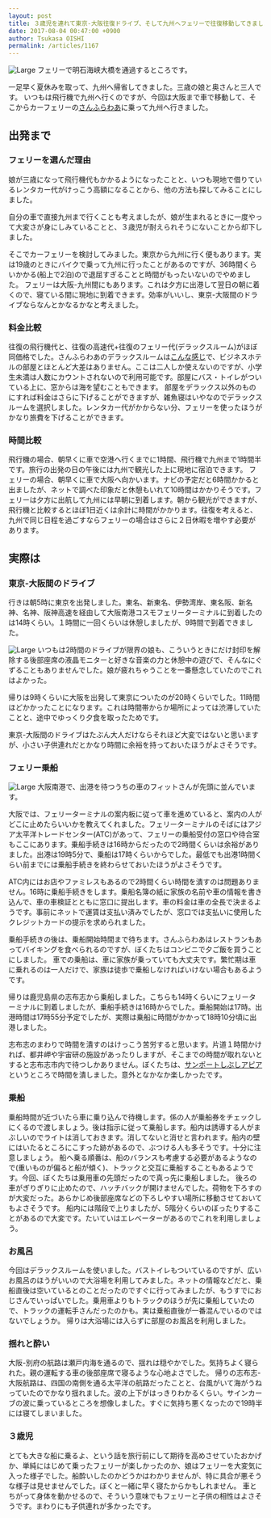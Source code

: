 ```yaml
---
layout: post
title: ３歳児を連れて東京-大阪往復ドライブ、そして九州へフェリーで往復移動してきました
date: 2017-08-04 00:47:00 +0900
author: Tsukasa OISHI
permalink: /articles/1167
---
```


![Large](https://s3-ap-northeast-1.amazonaws.com/kaeruspoon/images/346/large.jpeg?1501767632)
フェリーで明石海峡大橋を通過するところです。

一足早く夏休みを取って、九州へ帰省してきました。三歳の娘と奥さんと三人です。
いつもは飛行機で九州へ行くのですが、今回は大阪まで車で移動して、そこからカーフェリーの[さんふらわあ](http://www.ferry-sunflower.co.jp/)に乗って九州へ行きました。

## 出発まで
### フェリーを選んだ理由
娘が三歳になって飛行機代もかかるようになったことと、いつも現地で借りているレンタカー代がけっこう高額になることから、他の方法も探してみることにしました。

自分の車で直接九州まで行くことも考えましたが、娘が生まれるときに一度やって大変さが身にしみていることと、３歳児が耐えられそうにないことから却下しました。

そこでカーフェリーを検討してみました。東京から九州に行く便もあります。実は19歳のときにバイクで乗って九州に行ったことがあるのですが、36時間くらいかかる(船上で2泊)ので退屈すぎることと時間がもったいないのでやめました。
フェリーは大阪-九州間にもあります。これは夕方に出港して翌日の朝に着くので、寝ている間に現地に到着できます。効率がいいし、東京-大阪間のドライブならなんとかなるかなと考えました。

### 料金比較
往復の飛行機代と、往復の高速代+往復のフェリー代(デラックスルーム)がほぼ同価格でした。さんふらわあのデラックスルームは[こんな感じ](https://www.ferry-sunflower.co.jp/route/osaka-beppu/cabin/index.html)で、ビジネスホテルの部屋とほとんど大差はありません。ここは二人しか使えないのですが、小学生未満は人数にカウントされないので利用可能です。部屋にバス・トイレがついている上に、窓からは海を望むこともできます。
部屋をデラックス以外のものにすれば料金はさらに下げることができますが、雑魚寝はいやなのでデラックスルームを選択しました。レンタカー代がかからない分、フェリーを使ったほうがかなり旅費を下げることができます。

### 時間比較
飛行機の場合、朝早くに車で空港へ行くまでに1時間、飛行機で九州まで1時間半です。旅行の出発の日の午後には九州で観光した上に現地に宿泊できます。
フェリーの場合、朝早くに車で大阪へ向かいます。ナビの予定だと6時間かかると出ましたが、ネットで調べた印象だと休憩もいれて10時間はかかりそうです。フェリーは夕方に出航して九州には早朝に到着します。朝から観光ができますが、飛行機と比較するとほぼ1日近くは余計に時間がかかります。往復を考えると、九州で同じ日程を過ごすならフェリーの場合はさらに２日休暇を増やす必要があります。

## 実際は
### 東京-大阪間のドライブ
行きは朝5時に東京を出発しました。東名、新東名、伊勢湾岸、東名阪、新名神、名神、阪神高速を経由して大阪南港コスモフェリーターミナルに到着したのは14時くらい。１時間に一回くらいは休憩しましたが、9時間で到着できました。

![Large](https://s3-ap-northeast-1.amazonaws.com/kaeruspoon/images/347/large.jpeg?1501771366)
いつもは2時間のドライブが限界の娘も、こういうときにだけ封印を解除する後部座席の液晶モニターと好きな音楽の力と休憩中の遊びで、そんなにぐずることもありませんでした。娘が疲れちゃうことを一番懸念していたのでこれはよかった。

帰りは9時くらいに大阪を出発して東京についたのが20時くらいでした。11時間ほどかかったことになります。これは時間帯からか場所によっては渋滞していたことと、途中でゆっくり夕食を取ったためです。

東京-大阪間のドライブはたぶん大人だけならそれほど大変ではないと思いますが、小さい子供連れだとかなり時間に余裕を持っておいたほうがよさそうです。

### フェリー乗船
![Large](https://s3-ap-northeast-1.amazonaws.com/kaeruspoon/images/348/large.jpeg?1501771617)
大阪南港で、出港を待つうちの車のフィットさんが先頭に並んでいます。

大阪では、フェリーターミナルの案内板に従って車を進めていると、案内の人がどこに止めたらいいかを教えてくれました。フェリーターミナルのそばにはアジア太平洋トレードセンター(ATC)があって、フェリーの乗船受付の窓口や待合室もここにあります。乗船手続きは16時からだったので2時間くらいは余裕がありました。出港は19時5分で、乗船は17時くらいからでした。最低でも出港1時間くらい前までには乗船手続きを終わらせておいたほうがよさそうです。

ATC内にはお店やファミレスもあるので2時間くらい時間を潰すのは問題ありません。16時に乗船手続きをします。乗船名簿の紙に家族の名前や車の情報を書き込んで、車の車検証とともに窓口に提出します。車の料金は車の全長で決まるようです。事前にネットで運賃は支払い済みでしたが、窓口では支払いに使用したクレジットカードの提示を求められました。

乗船手続きの後は、乗船開始時間まで待ちます。さんふらわあはレストランもあってバイキングを食べられるのですが、ぼくたちはコンビニで夕ご飯を買うことにしました。
車での乗船は、車に家族が乗っていても大丈夫です。繁忙期は車に乗れるのは一人だけで、家族は徒歩で乗船しなければいけない場合もあるようです。

帰りは鹿児島県の志布志から乗船しました。こちらも14時くらいにフェリーターミナルに到着しましたが、乗船手続きは16時からでした。乗船開始は17時。出港時間は17時55分予定でしたが、実際は乗船に時間がかかって18時10分頃に出港しました。

志布志のまわりで時間を潰すのはけっこう苦労すると思います。片道１時間かければ、都井岬や宇宙研の施設があったりしますが、そこまでの時間が取れないとすると志布志市内で待つしかありません。ぼくたちは、[サンポートしぶしアピア](http://www.sps-apia.jp/)というところで時間を潰しました。意外となかなか楽しかったです。

### 乗船
乗船時間が近づいたら車に乗り込んで待機します。係の人が乗船券をチェックしにくるので渡しましょう。後は指示に従って乗船します。船内は誘導する人がまぶしいのでライトは消しておきます。消してないと消せと言われます。船内の壁にはいたるところにこすった跡があるので、ぶつける人も多そうです。十分に注意しましょう。
船へ乗る順番は、船のバランスも考慮する必要があるようなので(重いものが偏ると船が傾く)、トラックと交互に乗船することもあるようです。今回、ぼくたちは乗用車の先頭だったので真っ先に乗船しました。
後ろの車がぎりぎりに止めたので、ハッチバックが開けませんでした。荷物を下ろすのが大変だった。あらかじめ後部座席などの下ろしやすい場所に移動させておいてもよさそうです。
船内には階段で上りましたが、5階分くらいのぼったりすることがあるので大変です。たいていはエレベーターがあるのでこれを利用しましょう。

### お風呂
今回はデラックスルームを使いました。バストイレもついているのですが、広いお風呂のほうがいいので大浴場を利用してみました。ネットの情報などだと、乗船直後は空いているとのことだったのですぐに行ってみましたが、もうすでにおじさんでいっぱいでした。乗用車よりもトラックのほうが先に乗船していたので、トラックの運転手さんだったのかも。実は乗船直後が一番混んでいるのではないでしょうか。
帰りは大浴場には入らずに部屋のお風呂を利用しました。

### 揺れと酔い
大阪-別府の航路は瀬戸内海を通るので、揺れは穏やかでした。気持ちよく寝られた。親の運転する車の後部座席で寝るような心地よさでした。
帰りの志布志-大阪航路は、四国の南側を通る太平洋の航路だったことと、台風がいて海がうねっていたのでかなり揺れました。波の上下がはっきりわかるくらい。サインカーブの波に乗っているところを想像しました。すぐに気持ち悪くなったので19時半には寝てしまいました。

### ３歳児
とても大きな船に乗るよ、という話を旅行前にして期待を高めさせていたおかげか、単純にはじめて乗ったフェリーが楽しかったのか、娘はフェリーを大変気に入った様子でした。船酔いしたのかどうかはわかりませんが、特に具合が悪そうな様子は見せませんでした。ぼくと一緒に早く寝たからかもしれません。
車とちがって身体を動かせるので、そういう意味でもフェリーと子供の相性はよさそうです。まわりにも子供連れが多かったです。
